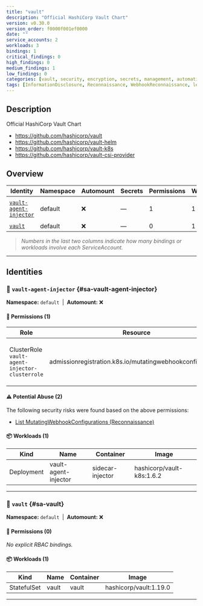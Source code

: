 ```yaml
---
title: "vault"
description: "Official HashiCorp Vault Chart"
version: v0.30.0
version_order: f0000f001ef0000
date: ""
service_accounts: 2
workloads: 3
bindings: 1
critical_findings: 0
high_findings: 0
medium_findings: 1
low_findings: 0
categories: [vault, security, encryption, secrets, management, automation, infrastructure]
tags: [InformationDisclosure, Reconnaissance, WebhookReconnaissance, letter-V]
---
```


## Description

Official HashiCorp Vault Chart

- https://github.com/hashicorp/vault
- https://github.com/hashicorp/vault-helm
- https://github.com/hashicorp/vault-k8s
- https://github.com/hashicorp/vault-csi-provider

## Overview

| Identity                                           | Namespace | Automount | Secrets | Permissions | Workloads | Risk                  |
| -------------------------------------------------- | --------- | --------- | ------- | ----------- | --------- | --------------------- |
| [`vault-agent-injector`](#sa-vault-agent-injector) | default   | ❌        | —       | 1           | 1         | {{< risk "Medium" >}} |
| [`vault`](#sa-vault)                               | default   | ❌        | —       | 0           | 1         | —                     |

> _Numbers in the last two columns indicate how many bindings or workloads involve each ServiceAccount._

---

## Identities

### 🤖 `vault-agent-injector` {#sa-vault-agent-injector}

**Namespace:** `default`  |  **Automount:** ❌

#### 🔑 Permissions (1)

| Role                                           | Resource                                                   | Verbs                      | Risk                | Tags                                                                                                 |
| ---------------------------------------------- | ---------------------------------------------------------- | -------------------------- | ------------------- | ---------------------------------------------------------------------------------------------------- |
| ClusterRole `vault-agent-injector-clusterrole` | admissionregistration.k8s.io/mutatingwebhookconfigurations | get · list · patch · watch | {{< risk Medium >}} | {{< tag "InformationDisclosure" >}} {{< tag "Reconnaissance" >}} {{< tag "WebhookReconnaissance" >}} |

#### ⚠️ Potential Abuse (2)

The following security risks were found based on the above permissions:

- [List MutatingWebhookConfigurations (Reconnaissance)](/rules/1084)

#### 📦 Workloads (1)

| Kind       | Name                 | Container        | Image                     |
| ---------- | -------------------- | ---------------- | ------------------------- |
| Deployment | vault-agent-injector | sidecar-injector | hashicorp/vault-k8s:1.6.2 |

---

### 🤖 `vault` {#sa-vault}

**Namespace:** `default`  |  **Automount:** ❌

#### 🔑 Permissions (0)

_No explicit RBAC bindings._

#### 📦 Workloads (1)

| Kind        | Name  | Container | Image                  |
| ----------- | ----- | --------- | ---------------------- |
| StatefulSet | vault | vault     | hashicorp/vault:1.19.0 |

---
